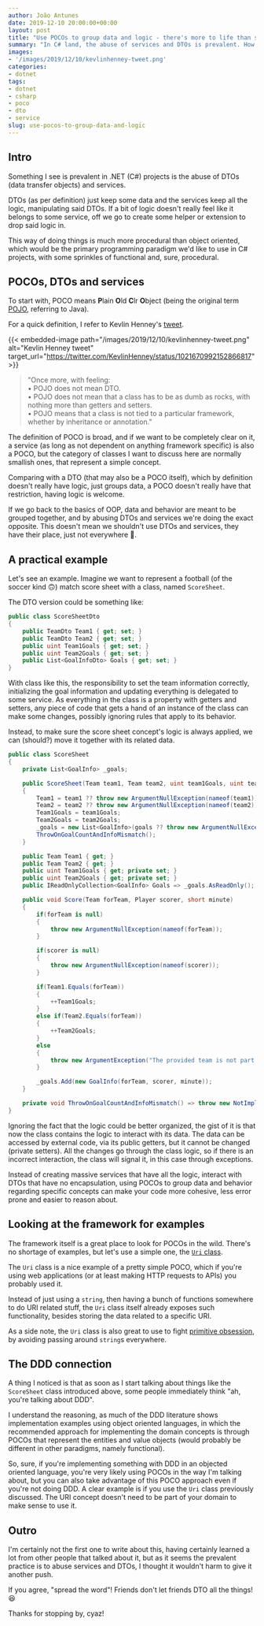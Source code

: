 ```yaml
---
author: João Antunes
date: 2019-12-10 20:00:00+00:00
layout: post
title: "Use POCOs to group data and logic - there's more to life than services and DTOs"
summary: "In C# land, the abuse of services and DTOs is prevalent. How about grouping data and behavior using POCOs? You know, ob)ect oriented stuff 🙂."
images:
- '/images/2019/12/10/kevlinhenney-tweet.png'
categories:
- dotnet
tags:
- dotnet
- csharp
- poco
- dto
- service
slug: use-pocos-to-group-data-and-logic
---
```


## Intro

Something I see is prevalent in .NET (C#) projects is the abuse of DTOs (data transfer objects) and services.

DTOs (as per definition) just keep some data and the services keep all the logic, manipulating said DTOs. If a bit of logic doesn't really feel like it belongs to some service, off we go to create some helper or extension to drop said logic in.

This way of doing things is much more procedural than object oriented, which would be the primary programming paradigm we'd like to use in C# projects, with some sprinkles of functional and, sure, procedural.

## POCOs, DTOs and services

To start with, POCO means **P**lain **O**ld **C**lr **O**bject (being the original term [POJO](https://en.wikipedia.org/wiki/Plain_old_Java_object), referring to Java).

For a quick definition, I refer to Kevlin Henney's [tweet](https://twitter.com/KevlinHenney/status/1021670992152866817).

{{< embedded-image path="/images/2019/12/10/kevlinhenney-tweet.png" alt="Kevlin Henney tweet" target_url="https://twitter.com/KevlinHenney/status/1021670992152866817" >}}

> "Once more, with feeling:<br/>
• POJO does not mean DTO.<br/>
• POJO does not mean that a class has to be as dumb as rocks, with nothing more than getters and setters.<br/>
• POJO means that a class is not tied to a particular framework, whether by inheritance or annotation."

The definition of POCO is broad, and if we want to be completely clear on it, a service (as long as not dependent on anything framework specific) is also a POCO, but the category of classes I want to discuss here are normally smallish ones, that represent a simple concept.

Comparing with a DTO (that may also be a POCO itself), which by definition doesn't really have logic, just groups data, a POCO doesn't really have that restriction, having logic is welcome.

If we go back to the basics of OOP, data and behavior are meant to be grouped together, and by abusing DTOs and services we're doing the exact opposite. This doesn't mean we shouldn't use DTOs and services, they have their place, just not everywhere 🙂.

## A practical example

Let's see an example. Imagine we want to represent a football (of the soccer kind 🙃) match score sheet with a class, named `ScoreSheet`.

The DTO version could be something like:

```csharp
public class ScoreSheetDto
{
    public TeamDto Team1 { get; set; }
    public TeamDto Team2 { get; set; }
    public uint Team1Goals { get; set; }
    public uint Team2Goals { get; set; }
    public List<GoalInfoDto> Goals { get; set; }
}
```

With class like this, the responsibility to set the team information correctly, initializing the goal information and updating everything is delegated to some service. As everything in the class is a property with getters and setters, any piece of code that gets a hand of an instance of the class can make some changes, possibly ignoring rules that apply to its behavior.

Instead, to make sure the score sheet concept's logic is always applied, we can (should?) move it together with its related data.

```csharp
public class ScoreSheet
{
    private List<GoalInfo> _goals;

    public ScoreSheet(Team team1, Team team2, uint team1Goals, uint team2Goals, IEnumerable<GoalInfo> goals)
    {
        Team1 = team1 ?? throw new ArgumentNullException(nameof(team1));
        Team2 = team2 ?? throw new ArgumentNullException(nameof(team2));
        Team1Goals = team1Goals;
        Team2Goals = team2Goals;
        _goals = new List<GoalInfo>(goals ?? throw new ArgumentNullException(nameof(goals)));
        ThrowOnGoalCountAndInfoMismatch();
    }

    public Team Team1 { get; }
    public Team Team2 { get; }
    public uint Team1Goals { get; private set; }
    public uint Team2Goals { get; private set; }
    public IReadOnlyCollection<GoalInfo> Goals => _goals.AsReadOnly();

    public void Score(Team forTeam, Player scorer, short minute)
    {
        if(forTeam is null)
        {
            throw new ArgumentNullException(nameof(forTeam));
        }

        if(scorer is null)
        {
            throw new ArgumentNullException(nameof(scorer));
        }

        if(Team1.Equals(forTeam))
        {
            ++Team1Goals;
        }
        else if(Team2.Equals(forTeam))
        {
            ++Team2Goals;
        }
        else
        {
            throw new ArgumentException("The provided team is not part of this score sheet");
        }

        _goals.Add(new GoalInfo(forTeam, scorer, minute));
    }

    private void ThrowOnGoalCountAndInfoMismatch() => throw new NotImplementedException("TODO");
}
```

Ignoring the fact that the logic could be better organized, the gist of it is that now the class contains the logic to interact with its data. The data can be accessed by external code, via its public getters, but it cannot be changed (private setters). All the changes go through the class logic, so if there is an incorrect interaction, the class will signal it, in this case through exceptions.

Instead of creating massive services that have all the logic, interact with DTOs that have no encapsulation, using POCOs to group data and behavior regarding specific concepts can make your code more cohesive, less error prone and easier to reason about.

## Looking at the framework for examples

The framework itself is a great place to look for POCOs in the wild. There's no shortage of examples, but let's use a simple one, the [`Uri` class](https://docs.microsoft.com/en-us/dotnet/api/system.uri?view=netcore-3.0).

The `Uri` class is a nice example of a pretty simple POCO, which if you're using web applications (or at least making HTTP requests to APIs) you probably used it.

Instead of just using a `string`, then having a bunch of functions somewhere to do URI related stuff, the `Uri` class itself already exposes such functionality, besides storing the data related to a specific URI.

As a side note, the `Uri` class is also great to use to fight [primitive obsession](https://blog.ploeh.dk/2011/05/25/DesignSmellPrimitiveObsession/), by avoiding passing around `string`s everywhere.

## The DDD connection

A thing I noticed is that as soon as I start talking about things like the `ScoreSheet` class introduced above, some people immediately think "ah, you're talking about DDD".

I understand the reasoning, as much of the DDD literature shows implementation examples using object oriented languages, in which the recommended approach for implementing the domain concepts is through POCOs that represent the entities and value objects (would probably be different in other paradigms, namely functional).

So, sure, if you're implementing something with DDD in an objected oriented language, you're very likely using POCOs in the way I'm talking about, but you can also take advantage of this POCO approach even if you're not doing DDD. A clear example is if you use the `Uri` class previously discussed. The URI concept doesn't need to be part of your domain to make sense to use it.

## Outro

I'm certainly not the first one to write about this, having certainly learned a lot from other people that talked about it, but as it seems the prevalent practice is to abuse services and DTOs, I thought it wouldn't harm to give it another push.

If you agree, "spread the word"! Friends don't let friends DTO all the things! 😆

Thanks for stopping by, cyaz!
